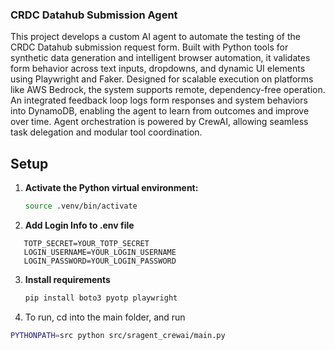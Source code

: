 ### **CRDC Datahub Submission Agent**

This project develops a custom AI agent to automate the testing of the CRDC Datahub submission request form. Built with Python tools for synthetic data generation and intelligent browser automation, it validates form behavior across text inputs, dropdowns, and dynamic UI elements using Playwright and Faker.
Designed for scalable execution on platforms like AWS Bedrock, the system supports remote, dependency-free operation. An integrated feedback loop logs form responses and system behaviors into DynamoDB, enabling the agent to learn from outcomes and improve over time. Agent orchestration is powered by CrewAI, allowing seamless task delegation and modular tool coordination.


## Setup
1. **Activate the Python virtual environment:**

   ```bash
   source .venv/bin/activate
   ```

2. **Add Login Info to .env file**
```
   TOTP_SECRET=YOUR_TOTP_SECRET
   LOGIN_USERNAME=YOUR_LOGIN_USERNAME
   LOGIN_PASSWORD=YOUR_LOGIN_PASSWORD
```

3. **Install requirements**
   ```bash
   pip install boto3 pyotp playwright
   ```

4. To run, cd into the main folder, and run

```bash
PYTHONPATH=src python src/sragent_crewai/main.py   
```    
